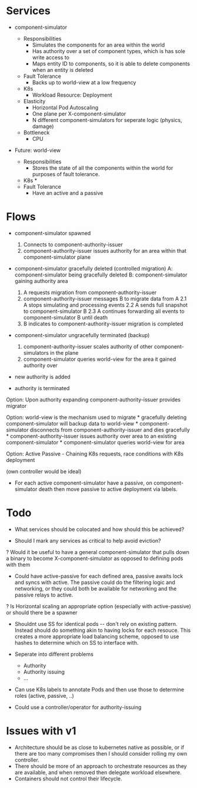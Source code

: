 # Services
* component-simulator
    * Responsibilities
        * Simulates the components for an area within the world
        * Has authority over a set of component types, which is has sole write access to 
        * Maps entity ID to components, so it is able to delete components when an entity is deleted
    * Fault Tolerance
        * Backs up to world-view at a low frequency
    * K8s
        * Workload Resource: Deployment
    * Elasticity
        * Horizontal Pod Autoscaling
        * One plane per X-component-simulator
        * N different component-simulators for seperate logic (physics, damage)
    * Bottleneck
        * CPU

* Future: world-view
    * Responsibilities
        * Stores the state of all the components within the world for purposes of fault tolerance.
    * K8s
        * 
    * Fault Tolerance
        * Have an active and a passive




# Flows
* component-simulator spawned
    1. Connects to component-authority-issuer
    2. component-authority-issuer issues authority for an area within that component-simulator plane
* component-simulator gracefully deleted (controlled migration)
    A: component-simulator being gracefully deleted
    B: component-simulator gaining authority area

    1.  A requests migration from component-authority-issuer
    2.  component-authority-issuer messages B to migrate data from A
    2.1 A stops simulating and processing events
    2.2 A sends full snapshot to component-simulator B
    2.3 A continues forwarding all events to component-simulator B until death
    3.  B indicates to component-authority-issuer migration is completed
* component-simulator ungracefully terminated (backup)
    1. component-authority-issuer scales authority of other component-simulators in the plane
    2. component-simulator queries world-view for the area it gained authority over
* new authority is added
* authority is terminated



Option: Upon authority expanding component-authority-issuer provides migrator

Option: world-view is the mechanism used to migrate
    * gracefully deleting component-simulator will backup data to world-view
    * component-simulator disconnects from component-authority-issuer and dies gracefully
    * component-authority-issuer issues authority over area to an existing component-simulator
    * component-simulator queries world-view for area

Option: Active Passive
    - Chaining K8s requests, race conditions with K8s deployment

(own controller would be ideal)
* For each active component-simulator have a passive, on component-simulator death then move passive to active deployment via labels.

# Todo
* What services should be colocated and how should this be achieved? 

* Should I mark any services as critical to help avoid eviction?

? Would it be useful to have a general component-simulator that pulls down a binary to become X-component-simulator as opposed to defining pods with them

* Could have active-passive for each defined area, passive awaits lock and syncs with active. The passive could do the filtering logic and networking, or they could both be available for networking and the passive relays to active.

? Is Horizontal scaling an appropriate option (especially with active-passive) or should there be a spawner

* Shouldnt use SS for identical pods -- don't rely on existing pattern. Instead should do something akin to having locks for each resouce. This creates a more appropriate load balancing scheme, opposed to use hashes to determine which on SS to interface with.

* Seperate into different problems
    * Authority
    * Authority issuing
    * ...

* Can use K8s labels to annotate Pods and then use those to determine roles (active, passive, ..)

* Could use a controller/operator for authority-issuing

# Issues with v1
* Architecture should be as close to kubernetes native as possible, or if there are too many compromises then I should consider rolling my own controller.
* There should be more of an approach to orchestrate resources as they are available, and when removed then delegate workload elsewhere.
* Containers should not control their lifecycle.


